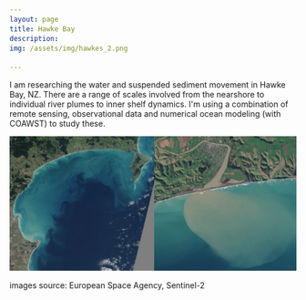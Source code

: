 ```yaml
---
layout: page
title: Hawke Bay
description: 
img: /assets/img/hawkes_2.png

---
```

I am researching the water and suspended sediment movement in Hawke Bay, NZ. There are a range of scales involved from the nearshore to individual river plumes to inner shelf dynamics. I'm using a combination of remote sensing, observational data and numerical ocean modeling (with COAWST) to study these.

<img src="/assets/img/s2_plume.png" alt="ex" width="900"/>

images source: European Space Agency, Sentinel-2


